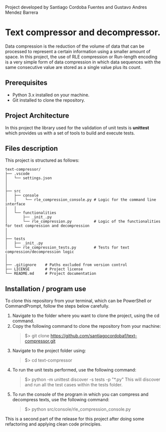 Project developed by Santiago Cordoba Fuentes and Gustavo Andres Mendez Barrera

# Text compressor and decompressor.

Data compression is the reduction of the volume of data that can be processed to represent a certain information using a smaller amount of space. In this project, the use of RLE compression or Run-length encoding is a very simple form of data compression in which data sequences with the same consecutive value are stored as a single value plus its count.

## Prerequisites

- Python 3.x installed on your machine.
- Git installed to clone the repository.

## Project Architecture

In this project the library used for the validation of unit tests is **unittest** which provides us with a set of tools to build and execute tests.

## Files description 

This project is structured as follows:

```
text-compressor/
├── .vscode
│   └── settings.json
│
│
├── src
│   ├── console
│   │    └── rle_compression_console.py # Logic for the command line interface
│   │    
│   └── functionalities
│       ├── _init_.py
│       └── rle_compression.py          # Logic of the functionalities for text compression and decompression 
│
│
├── tests
│   ├── _init_.py
│   └── rle_compression_tests.py        # Tests for text compression/decompression logic
│ 
│
├── .gitignore    # Paths excluded from version control
├── LICENSE       # Project license
└── README.md     # Project documentation
```

## Installation / program use

To clone this repository from your terminal, which can be PowerShell or CommandPrompt, follow the steps below carefully.
1. Navigate to the folder where you want to clone the project, using the cd command.
2. Copy the following command to clone the repository from your machine: 
    > $> git clone https://github.com/santiagocordobaf/text-compressor.git
3. Navigate to the project folder using: 
    > $> cd text-compressor
4. To run the unit tests performed, use the following command:
    > $> python -m unittest discover -s tests -p "*.py"
This will discover and run all the test cases within the tests folder.
5. To run the console of the program in which you can compress and decompress texts, use the following command:
    > $> python src/console/rle_compression_console.py

This is a second part of the release for this project after doing some refactoring and applying clean code principles.